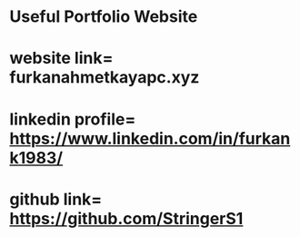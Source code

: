 # Useful Portfolio Website


# website link= furkanahmetkayapc.xyz
# linkedin profile= https://www.linkedin.com/in/furkank1983/
# github link= https://github.com/StringerS1
